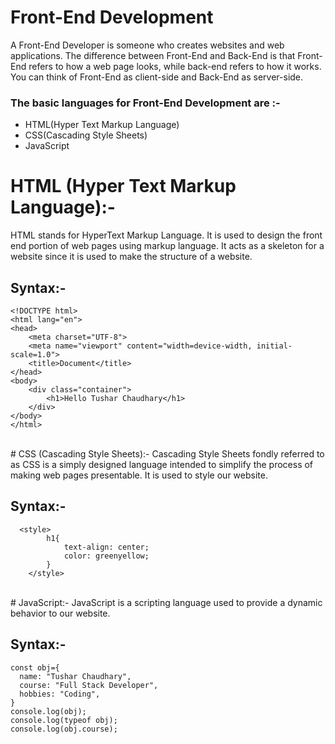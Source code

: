 # Front-End Development
A Front-End Developer is someone who creates websites and web applications. The difference between Front-End and Back-End is that Front-End refers to how a web page looks, while back-end refers to how it works. You can think of Front-End as client-side and Back-End as server-side.
<br/>
### The basic languages for Front-End Development are :-
<ul>
  <li>HTML(Hyper Text Markup Language)</li>
  <li>CSS(Cascading Style Sheets)</li>
  <li>JavaScript</li>
</ul>

# HTML (Hyper Text Markup Language):-
  HTML stands for HyperText Markup Language. It is used to design the front end portion of web pages using markup language. It acts as a 
  skeleton for a website since it is used to make the structure of a website.

## Syntax:-
```
<!DOCTYPE html>
<html lang="en">
<head>
    <meta charset="UTF-8">
    <meta name="viewport" content="width=device-width, initial-scale=1.0">
    <title>Document</title>
</head>
<body>
    <div class="container">
        <h1>Hello Tushar Chaudhary</h1>
    </div>
</body>
</html>

```
  
<br/>
# CSS (Cascading Style Sheets):-
  Cascading Style Sheets fondly referred to as CSS is a simply designed language intended to simplify the process of making web pages 
  presentable. It is used to style our website.

## Syntax:-

```
  <style>
        h1{
            text-align: center;
            color: greenyellow;
        }
    </style>

```
  
 <br/>
# JavaScript:-
  JavaScript is a scripting language used to provide a dynamic behavior to our website.

  ## Syntax:-

  ```
  const obj={
    name: "Tushar Chaudhary",
    course: "Full Stack Developer",
    hobbies: "Coding",
}
console.log(obj);
console.log(typeof obj);
console.log(obj.course);

  ```
